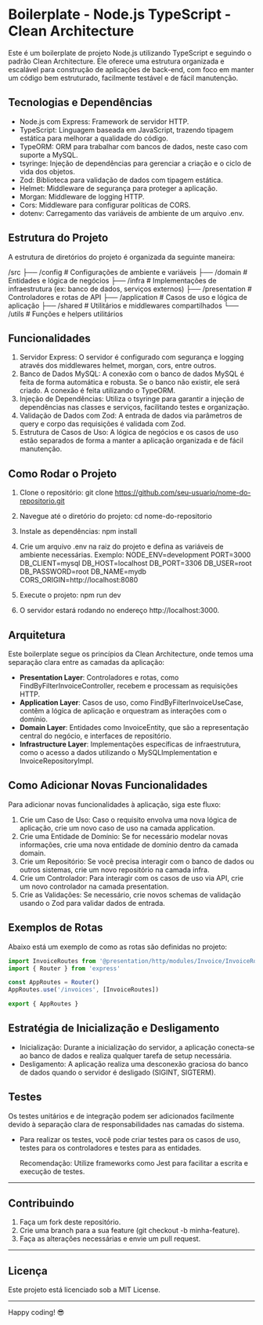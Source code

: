 
# Boilerplate - Node.js TypeScript - Clean Architecture

Este é um boilerplate de projeto Node.js utilizando TypeScript e seguindo o padrão Clean Architecture. Ele oferece uma estrutura organizada e escalável para construção de aplicações de back-end, com foco em manter um código bem estruturado, facilmente testável e de fácil manutenção.

## Tecnologias e Dependências

- Node.js com Express: Framework de servidor HTTP.
- TypeScript: Linguagem baseada em JavaScript, trazendo tipagem estática para melhorar a qualidade do código.
- TypeORM: ORM para trabalhar com bancos de dados, neste caso com suporte a MySQL.
- tsyringe: Injeção de dependências para gerenciar a criação e o ciclo de vida dos objetos.
- Zod: Biblioteca para validação de dados com tipagem estática.
- Helmet: Middleware de segurança para proteger a aplicação.
- Morgan: Middleware de logging HTTP.
- Cors: Middleware para configurar políticas de CORS.
- dotenv: Carregamento das variáveis de ambiente de um arquivo .env.

## Estrutura do Projeto

A estrutura de diretórios do projeto é organizada da seguinte maneira:

/src
  ├── /config               # Configurações de ambiente e variáveis
  ├── /domain               # Entidades e lógica de negócios
  ├── /infra                # Implementações de infraestrutura (ex: banco de dados, serviços externos)
  ├── /presentation         # Controladores e rotas de API
  ├── /application          # Casos de uso e lógica de aplicação
  ├── /shared               # Utilitários e middlewares compartilhados
  └── /utils                # Funções e helpers utilitários

## Funcionalidades

1. Servidor Express: O servidor é configurado com segurança e logging através dos middlewares helmet, morgan, cors, entre outros.
2. Banco de Dados MySQL: A conexão com o banco de dados MySQL é feita de forma automática e robusta. Se o banco não existir, ele será criado. A conexão é feita utilizando o TypeORM.
3. Injeção de Dependências: Utiliza o tsyringe para garantir a injeção de dependências nas classes e serviços, facilitando testes e organização.
4. Validação de Dados com Zod: A entrada de dados via parâmetros de query e corpo das requisições é validada com Zod.
5. Estrutura de Casos de Uso: A lógica de negócios e os casos de uso estão separados de forma a manter a aplicação organizada e de fácil manutenção.

## Como Rodar o Projeto

1. Clone o repositório:
    git clone https://github.com/seu-usuario/nome-do-repositorio.git

2. Navegue até o diretório do projeto:
    cd nome-do-repositorio

3. Instale as dependências:
    npm install

4. Crie um arquivo .env na raiz do projeto e defina as variáveis de ambiente necessárias. Exemplo:
    NODE_ENV=development
    PORT=3000
    DB_CLIENT=mysql
    DB_HOST=localhost
    DB_PORT=3306
    DB_USER=root
    DB_PASSWORD=root
    DB_NAME=mydb
    CORS_ORIGIN=http://localhost:8080

5. Execute o projeto:
    npm run dev

6. O servidor estará rodando no endereço http://localhost:3000.

## Arquitetura

Este boilerplate segue os princípios da Clean Architecture, onde temos uma separação clara entre as camadas da aplicação:

- **Presentation Layer**: Controladores e rotas, como FindByFilterInvoiceController, recebem e processam as requisições HTTP.
- **Application Layer**: Casos de uso, como FindByFilterInvoiceUseCase, contêm a lógica de aplicação e orquestram as interações com o domínio.
- **Domain Layer**: Entidades como InvoiceEntity, que são a representação central do negócio, e interfaces de repositório.
- **Infrastructure Layer**: Implementações específicas de infraestrutura, como o acesso a dados utilizando o MySQLImplementation e InvoiceRepositoryImpl.

## Como Adicionar Novas Funcionalidades

Para adicionar novas funcionalidades à aplicação, siga este fluxo:

1. Crie um Caso de Uso: Caso o requisito envolva uma nova lógica de aplicação, crie um novo caso de uso na camada application.
2. Crie uma Entidade de Domínio: Se for necessário modelar novas informações, crie uma nova entidade de domínio dentro da camada domain.
3. Crie um Repositório: Se você precisa interagir com o banco de dados ou outros sistemas, crie um novo repositório na camada infra.
4. Crie um Controlador: Para interagir com os casos de uso via API, crie um novo controlador na camada presentation.
5. Crie as Validações: Se necessário, crie novos schemas de validação usando o Zod para validar dados de entrada.

## Exemplos de Rotas

Abaixo está um exemplo de como as rotas são definidas no projeto:

```javascript
import InvoiceRoutes from '@presentation/http/modules/Invoice/InvoiceRoute'
import { Router } from 'express'

const AppRoutes = Router()
AppRoutes.use('/invoices', [InvoiceRoutes])

export { AppRoutes }
```

## Estratégia de Inicialização e Desligamento

- Inicialização: Durante a inicialização do servidor, a aplicação conecta-se ao banco de dados e realiza qualquer tarefa de setup necessária.
- Desligamento: A aplicação realiza uma desconexão graciosa do banco de dados quando o servidor é desligado (SIGINT, SIGTERM).

## Testes

Os testes unitários e de integração podem ser adicionados facilmente devido à separação clara de responsabilidades nas camadas do sistema.

- Para realizar os testes, você pode criar testes para os casos de uso, testes para os controladores e testes para as entidades.
  
  Recomendação: Utilize frameworks como Jest para facilitar a escrita e execução de testes.

---

## Contribuindo

1. Faça um fork deste repositório.
2. Crie uma branch para a sua feature (git checkout -b minha-feature).
3. Faça as alterações necessárias e envie um pull request.

---

## Licença

Este projeto está licenciado sob a MIT License.

---

Happy coding! 😎
